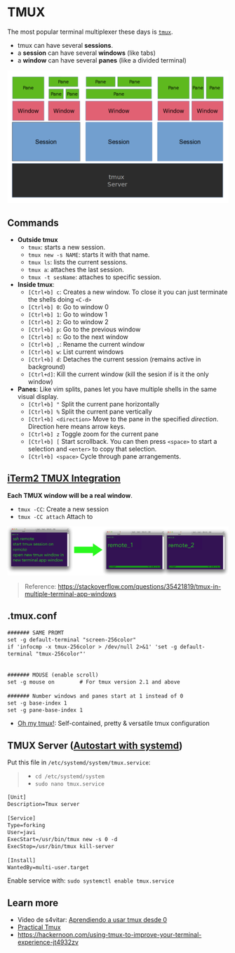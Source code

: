 # TMUX

The most popular terminal multiplexer these days is [`tmux`](https://www.man7.org/linux/man-pages/man1/tmux.1.html).
- tmux can have several **sessions**.
- a **session** can have several **windows** (like tabs)
- a **window** can have several **panes** (like a divided terminal)

![](../img/tmux.png)


## Commands

- **Outside tmux**
  - `tmux`: starts a new session.
  - `tmux new -s NAME`: starts it with that name.
  - `tmux ls`: lists the current sessions.
  - `tmux a`: attaches the last session.
  - `tmux -t sesName`: attaches to specific session.
- **Inside tmux**:
  - `[Ctrl+b] c`: Creates a new window. To close it you can just terminate the shells doing `<C-d>`
  - `[Ctrl+b] 0`: Go to window 0
  - `[Ctrl+b] 1`: Go to window 1
  - `[Ctrl+b] 2`: Go to window 2
  - `[Ctrl+b] p`: Go to the previous window
  - `[Ctrl+b] n`: Go to the next window
  - `[Ctrl+b] ,`: Rename the current window
  - `[Ctrl+b] w`: List current windows
  - `[Ctrl+b] d`: Detaches the current session (remains active in background)
  - `[Ctrl+d]`: Kill the current window (kill the sesion if is it the only window)
- **Panes**: Like vim splits, panes let you have multiple shells in the same visual display.
  - `[Ctrl+b] "` Split the current pane horizontally
  - `[Ctrl+b] %` Split the current pane vertically
  - `[Ctrl+b] <direction>` Move to the pane in the specified _direction_. Direction here means arrow keys.
  - `[Ctrl+b] z` Toggle zoom for the current pane
  - `[Ctrl+b] [` Start scrollback. You can then press `<space>` to start a selection and `<enter>` to copy that selection.
  - `[Ctrl+b] <space>` Cycle through pane arrangements.


## [iTerm2 TMUX Integration](https://iterm2.com/documentation-tmux-integration.html)

**Each TMUX window will be a real window**.

- `tmux -CC`: Create a new session
- `tmux -CC attach` Attach to

![](../img/tmux-windows.png)

> Reference: https://stackoverflow.com/questions/35421819/tmux-in-multiple-terminal-app-windows


## .tmux.conf

```
####### SAME PROMT
set -g default-terminal "screen-256color"
if 'infocmp -x tmux-256color > /dev/null 2>&1' 'set -g default-terminal "tmux-256color"'


####### MOUSE (enable scroll)
set -g mouse on        # For tmux version 2.1 and above

####### Number windows and panes start at 1 instead of 0
set -g base-index 1
set -g pane-base-index 1
```

- [Oh my tmux!](https://github.com/gpakosz/.tmux): Self-contained, pretty & versatile tmux configuration


## TMUX Server ([Autostart with systemd](https://wiki.archlinux.org/title/tmux#Autostart_with_systemd))

Put this file in `/etc/systemd/system/tmux.service`:
> - `cd /etc/systemd/system`
> - `sudo nano tmux.service`

```
[Unit]
Description=Tmux server

[Service]
Type=forking
User=javi
ExecStart=/usr/bin/tmux new -s 0 -d
ExecStop=/usr/bin/tmux kill-server

[Install]
WantedBy=multi-user.target
```

Enable service with: `sudo systemctl enable tmux.service`

## Learn more

- Video de s4vitar: [Aprendiendo a usar tmux desde 0](https://www.youtube.com/watch?v=1dDahc214co)
- [Practical Tmux](https://mutelight.org/practical-tmux)
- https://hackernoon.com/using-tmux-to-improve-your-terminal-experience-jt4932zv
